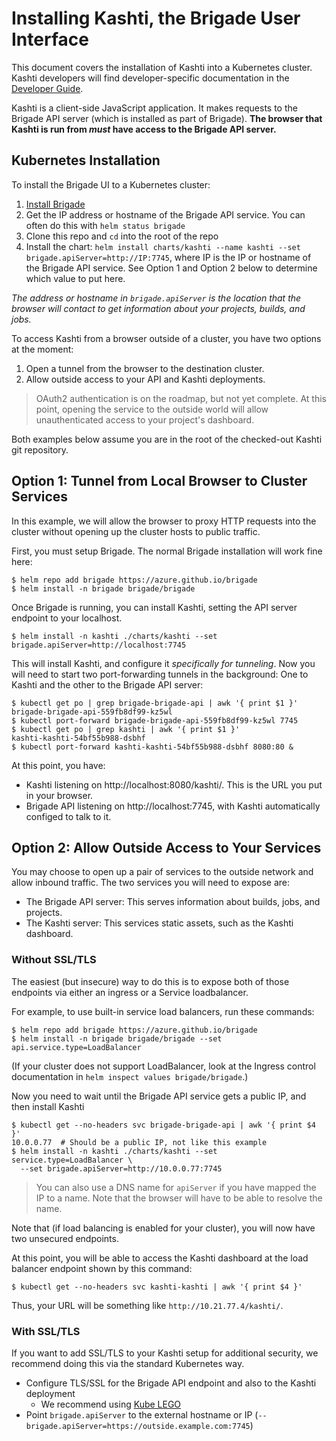 # Installing Kashti, the Brigade User Interface

This document covers the installation of Kashti into a Kubernetes cluster. Kashti
developers will find developer-specific documentation in the [Developer Guide](developers.md).

Kashti is a client-side JavaScript application. It makes requests to the Brigade API
server (which is installed as part of Brigade). **The browser that Kashti is run from
_must_ have access to the Brigade API server.**

## Kubernetes Installation

To install the Brigade UI to a Kubernetes cluster:

1. [Install Brigade](https://github.com/Azure/brigade)
2. Get the IP address or hostname of the Brigade API service. You can often do this with `helm status brigade`
3. Clone this repo and `cd` into the root of the repo
3. Install the chart: `helm install charts/kashti --name kashti --set brigade.apiServer=http://IP:7745`, where IP is the
  IP or hostname of the Brigade API service. See Option 1 and Option 2 below to
  determine which value to put here.

_The address or hostname in `brigade.apiServer` is the location that the browser
will contact to get information about your projects, builds, and jobs._

To access Kashti from a browser outside of a cluster, you have two options at the
moment:

1. Open a tunnel from the browser to the destination cluster.
2. Allow outside access to your API and Kashti deployments.

> OAuth2 authentication is on the roadmap, but not yet complete. At this point,
> opening the service to the outside world will allow unauthenticated access
> to your project's dashboard.

Both examples below assume you are in the root of the checked-out Kashti git
repository.

## Option 1: Tunnel from Local Browser to Cluster Services

In this example, we will allow the browser to proxy HTTP requests into the cluster
without opening up the cluster hosts to public traffic.

First, you must setup Brigade. The normal Brigade installation will work fine here:

```console
$ helm repo add brigade https://azure.github.io/brigade
$ helm install -n brigade brigade/brigade
```

Once Brigade is running, you can install Kashti, setting the API server endpoint
to your localhost.

```console
$ helm install -n kashti ./charts/kashti --set brigade.apiServer=http://localhost:7745
```

This will install Kashti, and configure it _specifically for tunneling_. Now you
will need to start two port-forwarding tunnels in the background: One to Kashti
and the other to the Brigade API server:

```console
$ kubectl get po | grep brigade-brigade-api | awk '{ print $1 }'
brigade-brigade-api-559fb8df99-kz5wl
$ kubectl port-forward brigade-brigade-api-559fb8df99-kz5wl 7745 
$ kubectl get po | grep kashti | awk '{ print $1 }'
kashti-kashti-54bf55b988-dsbhf
$ kubectl port-forward kashti-kashti-54bf55b988-dsbhf 8080:80 &
```

At this point, you have:

- Kashti listening on http://localhost:8080/kashti/. This is the URL you put in your browser.
- Brigade API listening on http://localhost:7745, with Kashti automatically configed
  to talk to it.


## Option 2: Allow Outside Access to Your Services

You may choose to open up a pair of services to the outside network and allow
inbound traffic. The two services you will need to expose are:

- The Brigade API server: This serves information about builds, jobs, and projects.
- The Kashti server: This services static assets, such as the Kashti dashboard.

### Without SSL/TLS

The easiest (but insecure) way to do this is to expose both of those endpoints via
either an ingress or a Service loadbalancer.

For example, to use built-in service load balancers, run these commands:

```console
$ helm repo add brigade https://azure.github.io/brigade
$ helm install -n brigade brigade/brigade --set api.service.type=LoadBalancer
```

(If your cluster does not support LoadBalancer, look at the Ingress control
documentation in `helm inspect values brigade/brigade`.)

Now you need to wait until the Brigade API service gets a public IP, and then
install Kashti

```
$ kubectl get --no-headers svc brigade-brigade-api | awk '{ print $4 }'
10.0.0.77  # Should be a public IP, not like this example
$ helm install -n kashti ./charts/kashti --set service.type=LoadBalancer \
  --set brigade.apiServer=http://10.0.0.77:7745
```

> You can also use a DNS name for `apiServer` if you have mapped the IP to a
> name. Note that the browser will have to be able to resolve the name.

Note that (if load balancing is enabled for your cluster), you will now have two
unsecured endpoints.

At this point, you will be able to access the Kashti dashboard at the load balancer
endpoint shown by this command:

```
$ kubectl get --no-headers svc kashti-kashti | awk '{ print $4 }'
```

Thus, your URL will be something like `http://10.21.77.4/kashti/`.

### With SSL/TLS

If you want to add SSL/TLS to your Kashti setup for additional security, we recommend
doing this via the standard Kubernetes way.

- Configure TLS/SSL for the Brigade API endpoint and also to the Kashti deployment
  - We recommend using [Kube LEGO](https://github.com/kubernetes/charts/tree/master/stable/kube-lego)
- Point `brigade.apiServer` to the external hostname or IP (`--brigade.apiServer=https://outside.example.com:7745`)
